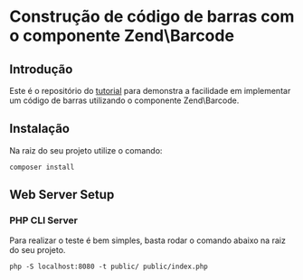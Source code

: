 Construção de código de barras com o componente Zend\Barcode
============================================================

Introdução
----------

Este é o repositório do [tutorial](http://www.diegobrocanelli.com.br/uncategorized/codigos-de-barra-com-zend-framework-2/) para demonstra a facilidade em implementar um código de barras utilizando o componente Zend\Barcode.

Instalação
----------

Na raiz do seu projeto utilize o comando:

    composer install

Web Server Setup
----------------

### PHP CLI Server

Para realizar o teste é bem simples, basta rodar o comando abaixo na raiz do seu projeto.

    php -S localhost:8080 -t public/ public/index.php